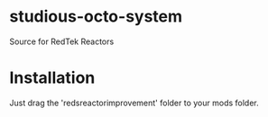 # studious-octo-system
Source for RedTek Reactors

# Installation
Just drag the 'redsreactorimprovement' folder to your mods folder.